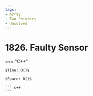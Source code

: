 ```yaml
---
tags:
- Array
- Two Pointers
- Unsolved
---
```



# 1826. Faulty Sensor

=== "C++"

    $Time: O()$

    $Space: O()$

    ``` c++
    ```